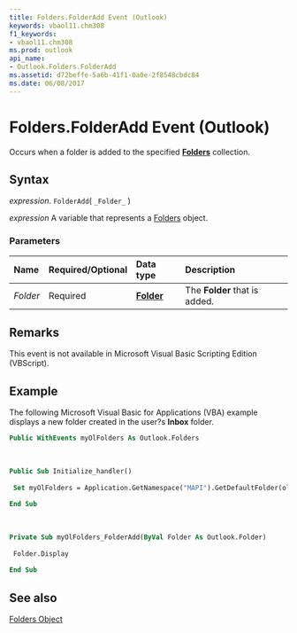 ```yaml
---
title: Folders.FolderAdd Event (Outlook)
keywords: vbaol11.chm308
f1_keywords:
- vbaol11.chm308
ms.prod: outlook
api_name:
- Outlook.Folders.FolderAdd
ms.assetid: d72beffe-5a6b-41f1-0a0e-2f8548cbdc84
ms.date: 06/08/2017
---
```



# Folders.FolderAdd Event (Outlook)

Occurs when a folder is added to the specified  **[Folders](Outlook.Folders.md)** collection.


## Syntax

 _expression_. `FolderAdd`( `_Folder_` )

 _expression_ A variable that represents a [Folders](./Outlook.Folders.md) object.


### Parameters



|Name|Required/Optional|Data type|Description|
|:-----|:-----|:-----|:-----|
| _Folder_|Required| **[Folder](Outlook.Folder.md)**|The  **Folder** that is added.|

## Remarks

This event is not available in Microsoft Visual Basic Scripting Edition (VBScript).


## Example

The following Microsoft Visual Basic for Applications (VBA) example displays a new folder created in the user?s  **Inbox** folder.


```vb
Public WithEvents myOlFolders As Outlook.Folders 
 
 
 
Public Sub Initialize_handler() 
 
 Set myOlFolders = Application.GetNamespace("MAPI").GetDefaultFolder(olFolderInbox).Folders 
 
End Sub 
 
 
 
Private Sub myOlFolders_FolderAdd(ByVal Folder As Outlook.Folder) 
 
 Folder.Display 
 
End Sub
```


## See also


[Folders Object](Outlook.Folders.md)

